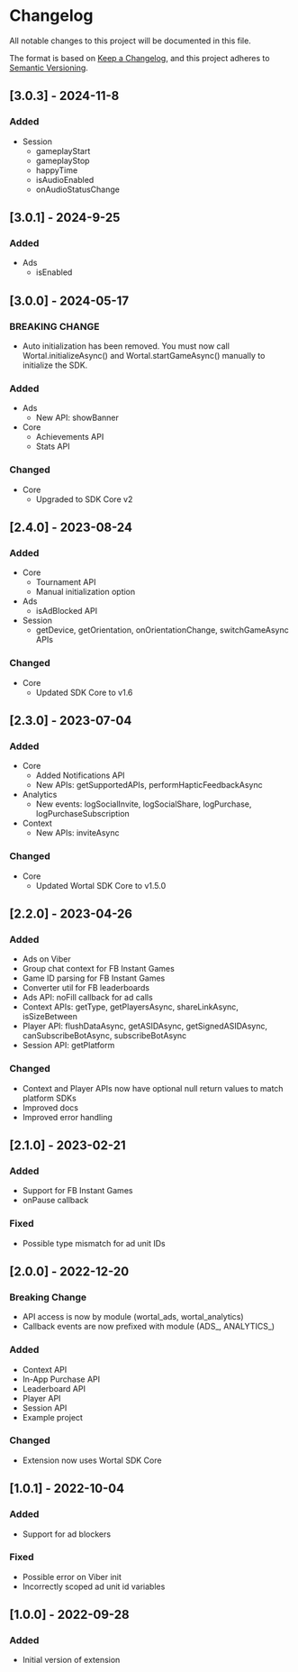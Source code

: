 # Changelog
All notable changes to this project will be documented in this file.

The format is based on [Keep a Changelog](https://keepachangelog.com/en/1.0.0/),
and this project adheres to [Semantic Versioning](https://semver.org/spec/v2.0.0.html).

## [3.0.3] - 2024-11-8
### Added
- Session
  - gameplayStart
  - gameplayStop
  - happyTime
  - isAudioEnabled
  - onAudioStatusChange

## [3.0.1] - 2024-9-25
### Added
- Ads
  - isEnabled

## [3.0.0] - 2024-05-17
### BREAKING CHANGE
- Auto initialization has been removed. You must now call Wortal.initializeAsync() and Wortal.startGameAsync() manually to initialize the SDK.

### Added
- Ads
  - New API: showBanner
- Core
  - Achievements API
  - Stats API

### Changed
- Core
  - Upgraded to SDK Core v2

## [2.4.0] - 2023-08-24
### Added
- Core
    - Tournament API
    - Manual initialization option
- Ads
    - isAdBlocked API
- Session
    - getDevice, getOrientation, onOrientationChange, switchGameAsync APIs

### Changed
- Core
    - Updated SDK Core to v1.6

## [2.3.0] - 2023-07-04
### Added
- Core
    - Added Notifications API
    - New APIs: getSupportedAPIs, performHapticFeedbackAsync
- Analytics
    - New events: logSocialInvite, logSocialShare, logPurchase, logPurchaseSubscription
- Context
    - New APIs: inviteAsync

### Changed
- Core
    - Updated Wortal SDK Core to v1.5.0

## [2.2.0] - 2023-04-26
### Added
- Ads on Viber
- Group chat context for FB Instant Games
- Game ID parsing for FB Instant Games
- Converter util for FB leaderboards
- Ads API: noFill callback for ad calls
- Context APIs: getType, getPlayersAsync, shareLinkAsync, isSizeBetween
- Player API: flushDataAsync, getASIDAsync, getSignedASIDAsync, canSubscribeBotAsync, subscribeBotAsync
- Session API: getPlatform

### Changed
- Context and Player APIs now have optional null return values to match platform SDKs
- Improved docs
- Improved error handling

## [2.1.0] - 2023-02-21
### Added
- Support for FB Instant Games
- onPause callback

### Fixed
- Possible type mismatch for ad unit IDs

## [2.0.0] - 2022-12-20
### Breaking Change
- API access is now by module (wortal_ads, wortal_analytics)
- Callback events are now prefixed with module (ADS_, ANALYTICS_)

### Added
- Context API
- In-App Purchase API
- Leaderboard API
- Player API
- Session API
- Example project

### Changed
- Extension now uses Wortal SDK Core

## [1.0.1] - 2022-10-04
### Added
- Support for ad blockers

### Fixed
- Possible error on Viber init
- Incorrectly scoped ad unit id variables

## [1.0.0] - 2022-09-28
### Added
- Initial version of extension
